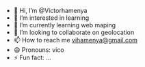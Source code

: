 - 👋 Hi, I’m @Victorhamenya
- 👀 I’m interested in learning 
- 🌱 I’m currently learning web maping
- 💞️ I’m looking to collaborate on geolocation
- 📫 How to reach me vihamenya@gmail.com
- 😄 Pronouns: vico
- ⚡ Fun fact: ...

<!---
Victorhamenya/Victorhamenya is a ✨ special ✨ repository because its `README.md` (this file) appears on your GitHub profile.
You can click the Preview link to take a look at your changes.
--->
